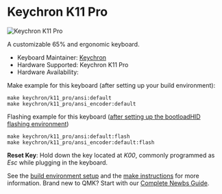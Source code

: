 # Keychron K11 Pro

![Keychron K11 Pro]()

A customizable 65% and ergonomic keyboard.

* Keyboard Maintainer: [Keychron](https://github.com/keychron)
* Hardware Supported: Keychron K11 Pro
* Hardware Availability:

Make example for this keyboard (after setting up your build environment):

    make keychron/k11_pro/ansi:default
    make keychron/k11_pro/ansi_encoder:default

Flashing example for this keyboard ([after setting up the bootloadHID flashing environment](https://docs.qmk.fm/#/flashing_bootloadhid))

    make keychron/k11_pro/ansi:default:flash
    make keychron/k11_pro/ansi_encoder:default:flash

**Reset Key**: Hold down the key located at *K00*, commonly programmed as *Esc* while plugging in the keyboard.

See the [build environment setup](https://docs.qmk.fm/#/getting_started_build_tools) and the [make instructions](https://docs.qmk.fm/#/getting_started_make_guide) for more information. Brand new to QMK? Start with our [Complete Newbs Guide](https://docs.qmk.fm/#/newbs).
